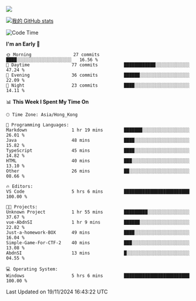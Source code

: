 <img align="center" src="https://readme-typing-svg.demolab.com/?font=Fira+Code&pause=1000&random=true&width=435&lines=%E2%9D%A4+Hello!+%E2%9D%A4;Welcome+to+my+Github+Profile~;I%27m+a+student+from+SCNU+%26+UoA" />

[![我的 GitHub stats](https://github-readme-stats.vercel.app/api?username=AptS-1547&show_icons=true&theme=ambient_gradient)](https://github.com/anuraghazra/github-readme-stats)

<!--START_SECTION:waka-->
![Code Time](http://img.shields.io/badge/Code%20Time-56%20hrs%202%20mins-blue)

**I'm an Early 🐤** 

```text
🌞 Morning                27 commits          ████░░░░░░░░░░░░░░░░░░░░░   16.56 % 
🌆 Daytime                77 commits          ████████████░░░░░░░░░░░░░   47.24 % 
🌃 Evening                36 commits          ██████░░░░░░░░░░░░░░░░░░░   22.09 % 
🌙 Night                  23 commits          ████░░░░░░░░░░░░░░░░░░░░░   14.11 % 
```


📊 **This Week I Spent My Time On** 

```text
🕑︎ Time Zone: Asia/Hong_Kong

💬 Programming Languages: 
Markdown                 1 hr 19 mins        ███████░░░░░░░░░░░░░░░░░░   26.01 % 
Java                     48 mins             ████░░░░░░░░░░░░░░░░░░░░░   15.82 % 
TypeScript               45 mins             ████░░░░░░░░░░░░░░░░░░░░░   14.82 % 
HTML                     40 mins             ███░░░░░░░░░░░░░░░░░░░░░░   13.10 % 
Other                    26 mins             ██░░░░░░░░░░░░░░░░░░░░░░░   08.66 % 

🔥 Editors: 
VS Code                  5 hrs 6 mins        █████████████████████████   100.00 % 

🐱‍💻 Projects: 
Unknown Project          1 hr 55 mins        █████████░░░░░░░░░░░░░░░░   37.67 % 
vue-AbdnSI               1 hr 9 mins         ██████░░░░░░░░░░░░░░░░░░░   22.82 % 
Just-a-homework-BOX      49 mins             ████░░░░░░░░░░░░░░░░░░░░░   16.04 % 
Simple-Game-For-CTF-2    40 mins             ███░░░░░░░░░░░░░░░░░░░░░░   13.08 % 
AbdnSI                   13 mins             █░░░░░░░░░░░░░░░░░░░░░░░░   04.55 % 

💻 Operating System: 
Windows                  5 hrs 6 mins        █████████████████████████   100.00 % 
```


 Last Updated on 19/11/2024 16:43:22 UTC
<!--END_SECTION:waka-->